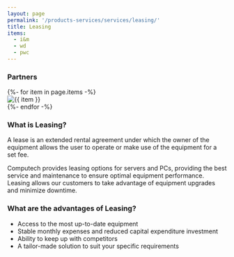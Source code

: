 ```yaml
---
layout: page
permalink: '/products-services/services/leasing/'
title: Leasing
items:
  - i&m
  - wd
  - pwc
---
```

### Partners

<div class = 'grid-3 mt-2 mb-1'>
  {%- for item in page.items -%}
  <div class = 'partner'>
    <img src = '/assets/partners/{{ item }}.png' alt = '{{ item }}'>
  </div>
  {%- endfor -%}
</div>

### What is Leasing?

A lease is an extended rental agreement under which the owner of the equipment allows the user to operate or make use of the equipment for a set fee.

Computech provides leasing options for servers and PCs, providing the best service and maintenance to ensure optimal equipment performance. Leasing allows our customers to take advantage of equipment upgrades and minimize downtime. 

### What are the advantages of Leasing?

* Access to the most up-to-date equipment
* Stable monthly expenses and reduced capital expenditure investment
* Ability to keep up with competitors
* A tailor-made solution to suit your specific requirements